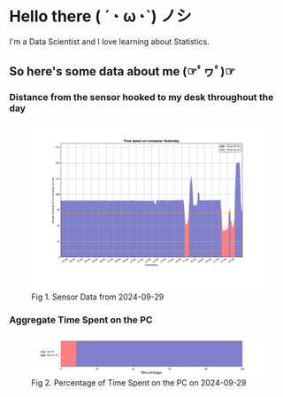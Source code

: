 
# Hello there ( ´◔ ω◔`) ノシ

I'm a Data Scientist and I love learning about Statistics.

## So here's some data about me (☞ﾟヮﾟ)☞


### Distance from the sensor hooked to my desk throughout the day
<figure>
  <picture>
    <source media="(prefers-color-scheme: dark)" srcset="Pi/readme/graphs/lineplot/dark-plot-2024-09-29.png">
    <source media="(prefers-color-scheme: light)" srcset="Pi/readme/graphs/lineplot/light-plot-2024-09-29.png">
    <img alt="Shows a black logo in light color mode and a white one in dark color mode." src="Pi/readme/graphs/lineplot/light-plot-2024-09-29.png">
  </picture>
  <figcaption>Fig 1. Sensor Data from 2024-09-29</figcaption>
</figure>



### Aggregate Time Spent on the PC
<figure>
  <picture>
    <source media="(prefers-color-scheme: dark)" srcset="Pi/readme/graphs/barplot/dark-plot-2024-09-29.png">
    <source media="(prefers-color-scheme: light)" srcset="Pi/readme/graphs/barplot/light-plot-2024-09-29.png">
    <img alt="Shows a black logo in light color mode and a white one in dark color mode." src="Pi/readme/graphs/barplot/light-plot-2024-09-29.png">
  </picture>
  <figcaption>Fig 2. Percentage of Time Spent on the PC on 2024-09-29</figcaption>
</figure>
